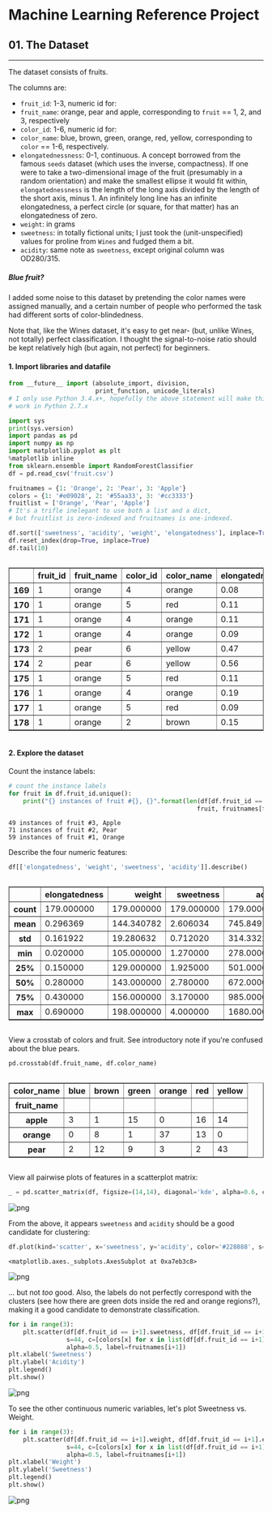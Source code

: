 
# Machine Learning Reference Project

## 01. The Dataset 


***

The dataset consists of fruits. 

The columns are:

* ``fruit_id``: 1-3, numeric id for:
* ``fruit_name``: orange, pear and apple, corresponding to ``fruit`` == 1, 2, and 3, respectively
* ``color_id``: 1-6, numeric id for:
* ``color_name``: blue, brown, green, orange, red, yellow, corresponding to ``color`` == 1-6, respectively.
* ``elongatednessness``: 0-1, continuous. A concept borrowed from the famous ``seeds`` dataset (which uses the inverse, compactness). If one were to take a two-dimensional image of the fruit (presumably in a random orientation) and make the smallest ellipse it would fit within, ``elongatednessness`` is the length of the long axis divided by the length of the short axis, minus 1. An infinitely long line has an infinite elongatedness, a perfect circle (or square, for that matter) has an elongatedness of zero.
* ``weight``: in grams
* ``sweetness``: in totally fictional units; I just took the (unit-unspecified) values for proline from ``Wines`` and fudged them a bit.
* ``acidity``: same note as ``sweetness``, except original column was OD280/315.

##### Blue fruit? 

I added some noise to this dataset by pretending the color names were assigned manually, and a certain number of people who performed the task had different sorts of color-blindedness.

Note that, like the Wines dataset, it's easy to get near- (but, unlike Wines, not totally) perfect classification. I thought the signal-to-noise ratio should be kept relatively high (but again, not perfect) for beginners.

#### 1. Import libraries and datafile


```python
from __future__ import (absolute_import, division,
                        print_function, unicode_literals)
# I only use Python 3.4.x+, hopefully the above statement will make this notebook
# work in Python 2.7.x

import sys
print(sys.version)
import pandas as pd
import numpy as np
import matplotlib.pyplot as plt
%matplotlib inline
from sklearn.ensemble import RandomForestClassifier
df = pd.read_csv('fruit.csv')

fruitnames = {1: 'Orange', 2: 'Pear', 3: 'Apple'}
colors = {1: '#e09028', 2: '#55aa33', 3: '#cc3333'}
fruitlist = ['Orange', 'Pear', 'Apple']
# It's a trifle inelegant to use both a list and a dict,
# but fruitlist is zero-indexed and fruitnames is one-indexed.

df.sort(['sweetness', 'acidity', 'weight', 'elongatedness'], inplace=True)
df.reset_index(drop=True, inplace=True)
df.tail(10)
```
<div style="max-height:1000px;max-width:1500px;overflow:auto;">
<table border="1" class="dataframe">
  <thead>
    <tr style="text-align: right;">
      <th></th>
      <th>fruit_id</th>
      <th>fruit_name</th>
      <th>color_id</th>
      <th>color_name</th>
      <th>elongatedness</th>
      <th>weight</th>
      <th>sweetness</th>
      <th>acidity</th>
    </tr>
  </thead>
  <tbody>
    <tr>
      <th>169</th>
      <td> 1</td>
      <td> orange</td>
      <td> 4</td>
      <td> orange</td>
      <td> 0.08</td>
      <td> 144</td>
      <td> 3.58</td>
      <td> 1290</td>
    </tr>
    <tr>
      <th>170</th>
      <td> 1</td>
      <td> orange</td>
      <td> 5</td>
      <td>    red</td>
      <td> 0.11</td>
      <td> 182</td>
      <td> 3.58</td>
      <td> 1295</td>
    </tr>
    <tr>
      <th>171</th>
      <td> 1</td>
      <td> orange</td>
      <td> 4</td>
      <td> orange</td>
      <td> 0.11</td>
      <td> 144</td>
      <td> 3.59</td>
      <td> 1035</td>
    </tr>
    <tr>
      <th>172</th>
      <td> 1</td>
      <td> orange</td>
      <td> 4</td>
      <td> orange</td>
      <td> 0.09</td>
      <td> 143</td>
      <td> 3.63</td>
      <td> 1015</td>
    </tr>
    <tr>
      <th>173</th>
      <td> 2</td>
      <td>   pear</td>
      <td> 6</td>
      <td> yellow</td>
      <td> 0.47</td>
      <td> 123</td>
      <td> 3.64</td>
      <td>  380</td>
    </tr>
    <tr>
      <th>174</th>
      <td> 2</td>
      <td>   pear</td>
      <td> 6</td>
      <td> yellow</td>
      <td> 0.56</td>
      <td> 126</td>
      <td> 3.69</td>
      <td>  465</td>
    </tr>
    <tr>
      <th>175</th>
      <td> 1</td>
      <td> orange</td>
      <td> 5</td>
      <td>    red</td>
      <td> 0.11</td>
      <td> 189</td>
      <td> 3.71</td>
      <td>  780</td>
    </tr>
    <tr>
      <th>176</th>
      <td> 1</td>
      <td> orange</td>
      <td> 4</td>
      <td> orange</td>
      <td> 0.19</td>
      <td> 144</td>
      <td> 3.82</td>
      <td>  845</td>
    </tr>
    <tr>
      <th>177</th>
      <td> 1</td>
      <td> orange</td>
      <td> 5</td>
      <td>    red</td>
      <td> 0.09</td>
      <td> 191</td>
      <td> 3.92</td>
      <td> 1065</td>
    </tr>
    <tr>
      <th>178</th>
      <td> 1</td>
      <td> orange</td>
      <td> 2</td>
      <td>  brown</td>
      <td> 0.15</td>
      <td> 152</td>
      <td> 4.00</td>
      <td> 1035</td>
    </tr>
  </tbody>
</table>
</div>



#### 2. Explore the dataset #

Count the instance labels:


```python
# count the instance labels
for fruit in df.fruit_id.unique():
    print("{} instances of fruit #{}, {}".format(len(df[df.fruit_id == fruit]),
                                                    fruit, fruitnames[fruit]))
```

    49 instances of fruit #3, Apple
    71 instances of fruit #2, Pear
    59 instances of fruit #1, Orange
    

Describe the four numeric features:


```python
df[['elongatedness', 'weight', 'sweetness', 'acidity']].describe()
```




<div style="max-height:1000px;max-width:1500px;overflow:auto;">
<table border="1" class="dataframe">
  <thead>
    <tr style="text-align: right;">
      <th></th>
      <th>elongatedness</th>
      <th>weight</th>
      <th>sweetness</th>
      <th>acidity</th>
    </tr>
  </thead>
  <tbody>
    <tr>
      <th>count</th>
      <td> 179.000000</td>
      <td> 179.000000</td>
      <td> 179.000000</td>
      <td>  179.000000</td>
    </tr>
    <tr>
      <th>mean</th>
      <td>   0.296369</td>
      <td> 144.340782</td>
      <td>   2.606034</td>
      <td>  745.849162</td>
    </tr>
    <tr>
      <th>std</th>
      <td>   0.161922</td>
      <td>  19.280632</td>
      <td>   0.712020</td>
      <td>  314.332206</td>
    </tr>
    <tr>
      <th>min</th>
      <td>   0.020000</td>
      <td> 105.000000</td>
      <td>   1.270000</td>
      <td>  278.000000</td>
    </tr>
    <tr>
      <th>25%</th>
      <td>   0.150000</td>
      <td> 129.000000</td>
      <td>   1.925000</td>
      <td>  501.000000</td>
    </tr>
    <tr>
      <th>50%</th>
      <td>   0.280000</td>
      <td> 143.000000</td>
      <td>   2.780000</td>
      <td>  672.000000</td>
    </tr>
    <tr>
      <th>75%</th>
      <td>   0.430000</td>
      <td> 156.000000</td>
      <td>   3.170000</td>
      <td>  985.000000</td>
    </tr>
    <tr>
      <th>max</th>
      <td>   0.690000</td>
      <td> 198.000000</td>
      <td>   4.000000</td>
      <td> 1680.000000</td>
    </tr>
  </tbody>
</table>
</div>



View a crosstab of colors and fruit. See introductory note if you're confused about the blue pears.


```python
pd.crosstab(df.fruit_name, df.color_name)
```




<div style="max-height:1000px;max-width:1500px;overflow:auto;">
<table border="1" class="dataframe">
  <thead>
    <tr style="text-align: right;">
      <th>color_name</th>
      <th>blue</th>
      <th>brown</th>
      <th>green</th>
      <th>orange</th>
      <th>red</th>
      <th>yellow</th>
    </tr>
    <tr>
      <th>fruit_name</th>
      <th></th>
      <th></th>
      <th></th>
      <th></th>
      <th></th>
      <th></th>
    </tr>
  </thead>
  <tbody>
    <tr>
      <th>apple</th>
      <td> 3</td>
      <td>  1</td>
      <td> 15</td>
      <td>  0</td>
      <td> 16</td>
      <td> 14</td>
    </tr>
    <tr>
      <th>orange</th>
      <td> 0</td>
      <td>  8</td>
      <td>  1</td>
      <td> 37</td>
      <td> 13</td>
      <td>  0</td>
    </tr>
    <tr>
      <th>pear</th>
      <td> 2</td>
      <td> 12</td>
      <td>  9</td>
      <td>  3</td>
      <td>  2</td>
      <td> 43</td>
    </tr>
  </tbody>
</table>
</div>



View all pairwise plots of features in a scatterplot matrix:


```python
_ = pd.scatter_matrix(df, figsize=(14,14), diagonal='kde', alpha=0.6, color=[colors[x] for x in list(df.fruit_id)])
```


![png](output_10_0.png)


From the above, it appears ``sweetness`` and ``acidity`` should be a good candidate for clustering:


```python
df.plot(kind='scatter', x='sweetness', y='acidity', color='#228888', s=92, alpha=0.3)
```




    <matplotlib.axes._subplots.AxesSubplot at 0xa7eb3c8>




![png](output_12_1.png)


... but not *too* good. Also, the labels do not perfectly correspond with the clusters (see how there are green dots inside the red and orange regions?), making it a good candidate to demonstrate classification.


```python
for i in range(3):
    plt.scatter(df[df.fruit_id == i+1].sweetness, df[df.fruit_id == i+1].acidity, 
                s=44, c=[colors[x] for x in list(df[df.fruit_id == i+1].fruit_id)], 
                alpha=0.5, label=fruitnames[i+1])
plt.xlabel('Sweetness')
plt.ylabel('Acidity')
plt.legend()
plt.show()
```


![png](output_14_0.png)


To see the other continuous numeric variables, let's plot Sweetness vs. Weight.


```python
for i in range(3):
    plt.scatter(df[df.fruit_id == i+1].weight, df[df.fruit_id == i+1].elongatedness, 
                s=44, c=[colors[x] for x in list(df[df.fruit_id == i+1].fruit_id)], 
                alpha=0.5, label=fruitnames[i+1])
plt.xlabel('Weight')
plt.ylabel('Sweetness')
plt.legend()
plt.show()
```


![png](output_16_0.png)

